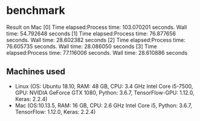# benchmark

Result on Mac
[0] Time elapsed:Process time: 103.070201 seconds. Wall time: 54.792648 seconds
[1] Time elapsed:Process time: 76.877656 seconds. Wall time: 28.602382 seconds
[2] Time elapsed:Process time: 76.605735 seconds. Wall time: 28.086050 seconds
[3] Time elapsed:Process time: 77.116006 seconds. Wall time: 28.610886 seconds

## Machines used
* Linux (OS: Ubuntu 18.10, RAM: 48 GB, CPU: 3.4 GHz Intel Core i5-7500, GPU: NVIDIA GeForce GTX 1080, Python: 3.6.7, TensorFlow-GPU: 1.12.0, Keras: 2.2.4)
* Mac (OS:10.13.5, RAM: 16 GB, CPU: 2.6 GHz Intel Core i5, Python: 3.6.7, TensorFlow: 1.12.0, Keras: 2.2.4)
